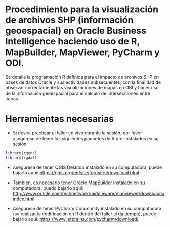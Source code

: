 # Procedimiento para la visualización de archivos SHP (información geoespacial) en Oracle Business Intelligence haciendo uso de R, MapBuilder, MapViewer, PyCharm y ODI.
Se detalla la programación R definida para el impacto de archivos SHP en bases de datos Oracle y sus actividades subsecuentes, con la finalidad de observar correctamente las visualizaciones de mapas en OBI y hacer uso de la información geoespacial para el calculo de intersecciones entre capas.

# Herramientas necesarias

- Si desea practicar el taller en vivo durante la sesión, por favor asegúrese de tener los siguientes paquetes de R pre-instalados en su sesión:

```r
library(rgeos) 
library(rgdal) 
```

- Asegúrese de tener QGIS Desktop instalado en su computadora, puede bajarlo aquí: https://qgis.org/en/site/forusers/download.html

- También, es necesario tener Oracle MapBuilder instalado en su computadora, puedo bajarlo aquí: http://www.oracle.com/technetwork/middleware/mapviewer/downloads/index.html

- Asegúrese de tener PyCharm Community instalado en su computadora (se realizar la codificación en R dentro del taller si da tiempo), puede bajarlo aquí: https://www.jetbrains.com/pycharm/download/
